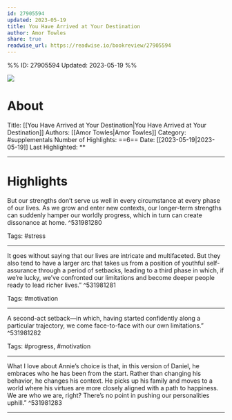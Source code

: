 ```yaml
---
id: 27905594
updated: 2023-05-19
title: You Have Arrived at Your Destination
author: Amor Towles
share: true
readwise_url: https://readwise.io/bookreview/27905594
---
```


%%
ID: 27905594
Updated: 2023-05-19
%%

![]( https://images-na.ssl-images-amazon.com/images/I/51JQAqbonaL._SL500_.jpg)

# About
Title: [[You Have Arrived at Your Destination|You Have Arrived at Your Destination]]
Authors: [[Amor Towles|Amor Towles]]
Category: #supplementals
Number of Highlights: ==6==
Date: [[2023-05-19|2023-05-19]]
Last Highlighted: **

---

# Highlights

But our strengths don’t serve us well in every circumstance at every phase of our lives. As we grow and enter new contexts, our longer-term strengths can suddenly hamper our worldly progress, which in turn can create dissonance at home. ^531981280

Tags: #stress

---
It goes without saying that our lives are intricate and multifaceted. But they also tend to have a larger arc that takes us from a position of youthful self-assurance through a period of setbacks, leading to a third phase in which, if we’re lucky, we’ve confronted our limitations and become deeper people ready to lead richer lives.” ^531981281

Tags: #motivation

---
A second-act setback—in which, having started confidently along a particular trajectory, we come face-to-face with our own limitations.” ^531981282

Tags: #progress, #motivation

---
What I love about Annie’s choice is that, in this version of Daniel, he embraces who he has been from the start. Rather than changing his behavior, he changes his context. He picks up his family and moves to a world where his virtues are more closely aligned with a path to happiness. We are who we are, right? There’s no point in pushing our personalities uphill.” ^531981283

---